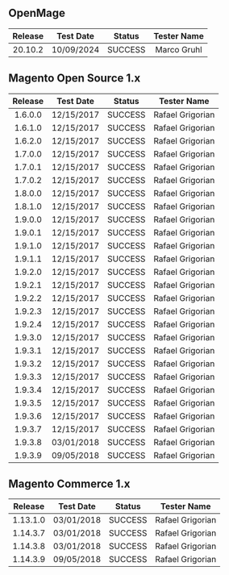 ## OpenMage

| Release |  Test Date |  Status |    Tester Name   |
|:-------:|:----------:|:-------:|:----------------:|
| 20.10.2 | 10/09/2024 | SUCCESS | Marco Gruhl |

## Magento Open Source 1.x

| Release |  Test Date |  Status |    Tester Name   |
|:-------:|:----------:|:-------:|:----------------:|
| 1.6.0.0 | 12/15/2017 | SUCCESS | Rafael Grigorian |
| 1.6.1.0 | 12/15/2017 | SUCCESS | Rafael Grigorian |
| 1.6.2.0 | 12/15/2017 | SUCCESS | Rafael Grigorian |
| 1.7.0.0 | 12/15/2017 | SUCCESS | Rafael Grigorian |
| 1.7.0.1 | 12/15/2017 | SUCCESS | Rafael Grigorian |
| 1.7.0.2 | 12/15/2017 | SUCCESS | Rafael Grigorian |
| 1.8.0.0 | 12/15/2017 | SUCCESS | Rafael Grigorian |
| 1.8.1.0 | 12/15/2017 | SUCCESS | Rafael Grigorian |
| 1.9.0.0 | 12/15/2017 | SUCCESS | Rafael Grigorian |
| 1.9.0.1 | 12/15/2017 | SUCCESS | Rafael Grigorian |
| 1.9.1.0 | 12/15/2017 | SUCCESS | Rafael Grigorian |
| 1.9.1.1 | 12/15/2017 | SUCCESS | Rafael Grigorian |
| 1.9.2.0 | 12/15/2017 | SUCCESS | Rafael Grigorian |
| 1.9.2.1 | 12/15/2017 | SUCCESS | Rafael Grigorian |
| 1.9.2.2 | 12/15/2017 | SUCCESS | Rafael Grigorian |
| 1.9.2.3 | 12/15/2017 | SUCCESS | Rafael Grigorian |
| 1.9.2.4 | 12/15/2017 | SUCCESS | Rafael Grigorian |
| 1.9.3.0 | 12/15/2017 | SUCCESS | Rafael Grigorian |
| 1.9.3.1 | 12/15/2017 | SUCCESS | Rafael Grigorian |
| 1.9.3.2 | 12/15/2017 | SUCCESS | Rafael Grigorian |
| 1.9.3.3 | 12/15/2017 | SUCCESS | Rafael Grigorian |
| 1.9.3.4 | 12/15/2017 | SUCCESS | Rafael Grigorian |
| 1.9.3.5 | 12/15/2017 | SUCCESS | Rafael Grigorian |
| 1.9.3.6 | 12/15/2017 | SUCCESS | Rafael Grigorian |
| 1.9.3.7 | 12/15/2017 | SUCCESS | Rafael Grigorian |
| 1.9.3.8 | 03/01/2018 | SUCCESS | Rafael Grigorian |
| 1.9.3.9 | 09/05/2018 | SUCCESS | Rafael Grigorian |

## Magento Commerce 1.x

| Release  |  Test Date |  Status |    Tester Name   |
|:--------:|:----------:|:-------:|:----------------:|
| 1.13.1.0 | 03/01/2018 | SUCCESS | Rafael Grigorian |
| 1.14.3.7 | 03/01/2018 | SUCCESS | Rafael Grigorian |
| 1.14.3.8 | 03/01/2018 | SUCCESS | Rafael Grigorian |
| 1.14.3.9 | 09/05/2018 | SUCCESS | Rafael Grigorian |
